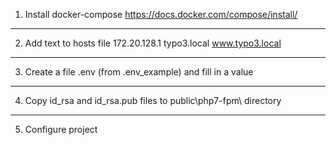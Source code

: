 1. Install docker-compose
https://docs.docker.com/compose/install/
_____________________________________________________________________________________________
2. Add text to hosts file
172.20.128.1    typo3.local www.typo3.local
_____________________________________________________________________________________________
3. Create a file .env (from .env_example) and fill in a value
_____________________________________________________________________________________________
4. Copy id_rsa and id_rsa.pub files to public\php7-fpm\ directory
_____________________________________________________________________________________________
5. Configure project

